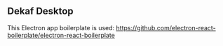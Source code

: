 ## Dekaf Desktop

This Electron app boilerplate is used: https://github.com/electron-react-boilerplate/electron-react-boilerplate
